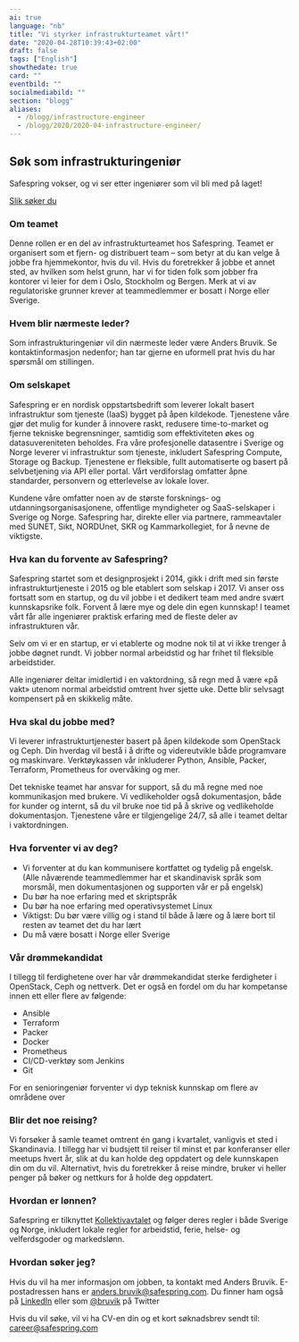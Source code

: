 ```yaml
---
ai: true
language: "nb"
title: "Vi styrker infrastrukturteamet vårt!"
date: "2020-04-28T10:39:43+02:00"
draft: false
tags: ["English"]
showthedate: true
card: ""
eventbild: ""
socialmediabild: ""
section: "blogg"
aliases:
  - /blogg/infrastructure-engineer
  - /blogg/2020/2020-04-infrastructure-engineer/
---
```

## Søk som infrastrukturingeniør

<div class="ingress"><p>Safespring vokser, og vi ser etter ingeniører som vil bli med på laget!</p></div>

<a id="button" href="#apply">Slik søker du</a>

### Om teamet

Denne rollen er en del av infrastrukturteamet hos Safespring. Teamet er
organisert som et fjern- og distribuert team – som betyr at du kan velge å jobbe
fra hjemmekontor, hvis du vil. Hvis du foretrekker å jobbe et annet sted,
av hvilken som helst grunn, har vi for tiden folk som jobber fra kontorer vi leier for dem
i Oslo, Stockholm og Bergen. Merk at vi av regulatoriske grunner krever
at teammedlemmer er bosatt i Norge eller Sverige.

### Hvem blir nærmeste leder?

Som infrastrukturingeniør vil din nærmeste leder være Anders Bruvik. Se kontaktinformasjon nedenfor; han tar gjerne en uformell prat hvis du har spørsmål om stillingen.

### Om selskapet

Safespring er en nordisk oppstartsbedrift som leverer lokalt basert infrastruktur som tjeneste (IaaS) bygget på åpen kildekode. Tjenestene våre gjør det mulig for kunder å innovere raskt, redusere time-to-market og fjerne tekniske begrensninger, samtidig som effektiviteten økes og datasuvereniteten beholdes. Fra våre profesjonelle datasentre i Sverige og Norge leverer vi infrastruktur som tjeneste, inkludert Safespring Compute, Storage og Backup. Tjenestene er fleksible, fullt automatiserte og basert på selvbetjening via API eller portal. Vårt verdiforslag omfatter åpne standarder, personvern og etterlevelse av lokale lover.

Kundene våre omfatter noen av de største forsknings- og utdanningsorganisasjonene, offentlige myndigheter og SaaS-selskaper i Sverige og Norge. Safespring har, direkte eller via partnere, rammeavtaler med SUNET, Sikt, NORDUnet, SKR og Kammarkollegiet, for å nevne de viktigste.

### Hva kan du forvente av Safespring?

Safespring startet som et designprosjekt i 2014, gikk i drift med sin første infrastrukturtjeneste i 2015 og ble etablert som selskap i 2017. Vi anser oss fortsatt som en startup, og du vil jobbe i et dedikert team med andre svært kunnskapsrike folk. Forvent å lære mye og dele din egen kunnskap! I teamet vårt får alle ingeniører praktisk erfaring med de fleste deler av infrastrukturen vår.

Selv om vi er en startup, er vi etablerte og modne nok til at vi ikke trenger å jobbe døgnet rundt. Vi jobber normal arbeidstid og har frihet til fleksible arbeidstider.

Alle ingeniører deltar imidlertid i en vaktordning, så regn med å være «på vakt» utenom normal arbeidstid omtrent hver sjette uke. Dette blir selvsagt kompensert på en skikkelig måte.

### Hva skal du jobbe med?

Vi leverer infrastrukturtjenester basert på åpen kildekode som OpenStack og Ceph. Din hverdag vil bestå i å drifte og videreutvikle både programvare og maskinvare. Verktøykassen vår inkluderer Python, Ansible, Packer, Terraform, Prometheus for overvåking og mer.

Det tekniske teamet har ansvar for support, så du må regne med noe kommunikasjon med brukere. Vi vedlikeholder også dokumentasjon, både for kunder og internt, så du vil bruke noe tid på å skrive og vedlikeholde dokumentasjon.
Tjenestene våre er tilgjengelige 24/7, så alle i teamet deltar i vaktordningen.

### Hva forventer vi av deg?

- Vi forventer at du kan kommunisere kortfattet og tydelig på engelsk. (Alle nåværende teammedlemmer har et skandinavisk språk som morsmål, men dokumentasjonen og supporten vår er på engelsk)
- Du bør ha noe erfaring med et skriptspråk
- Du bør ha noe erfaring med operativsystemet Linux
- Viktigst: Du bør være villig og i stand til både å lære og å lære bort til resten av teamet det du har lært
- Du må være bosatt i Norge eller Sverige

### Vår drømmekandidat

I tillegg til ferdighetene over har vår drømmekandidat sterke ferdigheter i OpenStack, Ceph og nettverk. Det er også en fordel om du har kompetanse innen ett eller flere av følgende:

- Ansible
- Terraform
- Packer
- Docker
- Prometheus
- CI/CD-verktøy som Jenkins
- Git

For en senioringeniør forventer vi dyp teknisk kunnskap om flere av områdene over

### Blir det noe reising?

Vi forsøker å samle teamet omtrent én gang i kvartalet, vanligvis et sted i Skandinavia.
I tillegg har vi budsjett til reiser til minst et par konferanser eller meetups hvert år, slik at du kan holde deg oppdatert og dele kunnskapen din om du vil. Alternativt, hvis du foretrekker å reise mindre, bruker vi heller penger på bøker og nettkurs for å holde deg oppdatert.

### Hvordan er lønnen?

Safespring er tilknyttet [Kollektivavtalet](https://www.itot.se/) og følger deres regler i både Sverige og Norge, inkludert lokale regler for arbeidstid, ferie, helse- og velferdsgoder og markedslønn.

<div id="apply"></div>

### Hvordan søker jeg?

Hvis du vil ha mer informasjon om jobben, ta kontakt med Anders Bruvik. E-postadressen hans er [anders.bruvik@safespring.com](mailto:anders.bruvik@safespring.com). Du finner ham også på [LinkedIn](https://www.linkedin.com/in/bruvik/) eller som [@bruvik](https://twitter.com/bruvik) på Twitter

Hvis du vil søke, vil vi ha CV-en din og et kort søknadsbrev sendt til:
[career@safespring.com](mailto:career@safespring.com)